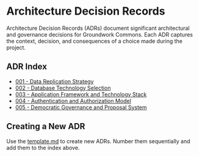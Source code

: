 # Architecture Decision Records

Architecture Decision Records (ADRs) document significant architectural and governance decisions for Groundwork Commons. Each ADR captures the context, decision, and consequences of a choice made during the project.

## ADR Index

- [001 - Data Replication Strategy](001-data-replication-strategy.md)
- [002 - Database Technology Selection](002-database-technology-selection.md)
- [003 - Application Framework and Technology Stack](003-application-framework-and-technology-stack.md)
- [004 - Authentication and Authorization Model](004-authentication-and-authorization-model.md)
- [005 - Democratic Governance and Proposal System](005-democratic-governance-and-proposal-system.md)

## Creating a New ADR

Use the [template.md](template.md) to create new ADRs. Number them sequentially and add them to the index above.
